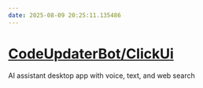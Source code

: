 ```yaml
---
date: 2025-08-09 20:25:11.135486
---
```


# [CodeUpdaterBot/ClickUi](https://github.com/CodeUpdaterBot/ClickUi)

AI assistant desktop app with voice, text, and web search